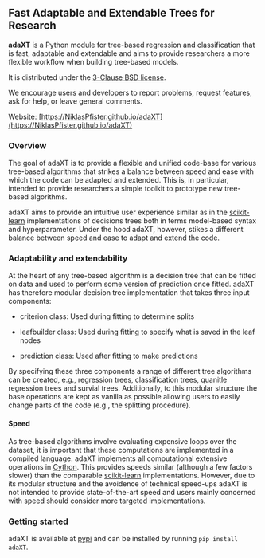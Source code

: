## Fast Adaptable and Extendable Trees for Research

**adaXT** is a Python module for tree-based regression and
classification that is fast, adaptable and extendable and aims to
provide researchers a more flexible workflow when building tree-based
models.

It is distributed under the [3-Clause BSD license](LICENSE).

We encourage users and developers to report problems, request
features, ask for help, or leave general comments.

Website: [https://NiklasPfister.github.io/adaXT](https://NiklasPfister.github.io/adaXT)


### Overview

The goal of adaXT is to provide a flexible and unified code-base for
various tree-based algorithms that strikes a balance between speed and
ease with which the code can be adapted and extended. This is, in
particular, intended to provide researchers a simple toolkit to
prototype new tree-based algorithms.

adaXT aims to provide an intuitive user experience similar as in the
[scikit-learn](https://scikit-learn.org) implementations of decisions
trees both in terms model-based syntax and hyperparameter. Under the
hood adaXT, however, stikes a different balance between speed and ease
to adapt and extend the code.

### Adaptability and extendability

At the heart of any tree-based algorithm is a decision tree that can
be fitted on data and used to perform some version of prediction once
fitted. adaXT has therefore modular decision tree implementation that
takes three input components:

- criterion class: Used during fitting to determine splits

- leafbuilder class: Used during fitting to specify what is saved in
  the leaf nodes

- prediction class: Used after fitting to make predictions

By specifying these three components a range of different tree
algorithms can be created, e.g., regression trees, classification
trees, quanitle regression trees and survial trees. Additionally, to
this modular structure the base operations are kept as vanilla as
possible allowing users to easily change parts of the code (e.g., the
splitting procedure).


#### Speed

As tree-based algorithms involve evaluating expensive loops over the
dataset, it is important that these computations are implemented in a
compiled language. adaXT implements all computational extensive
operations in [Cython](https://cython.org/). This provides speeds
similar (although a few factors slower) than the comparable
[scikit-learn](https://scikit-learn.org) implementations. However, due
to its modular structure and the avoidence of technical speed-ups
adaXT is not intended to provide state-of-the-art speed and users
mainly concerned with speed should consider more targeted
implementations.


### Getting started

adaXT is available at [pypi](https://pypi.org/) and can be installed
by running ```pip install adaXT```.